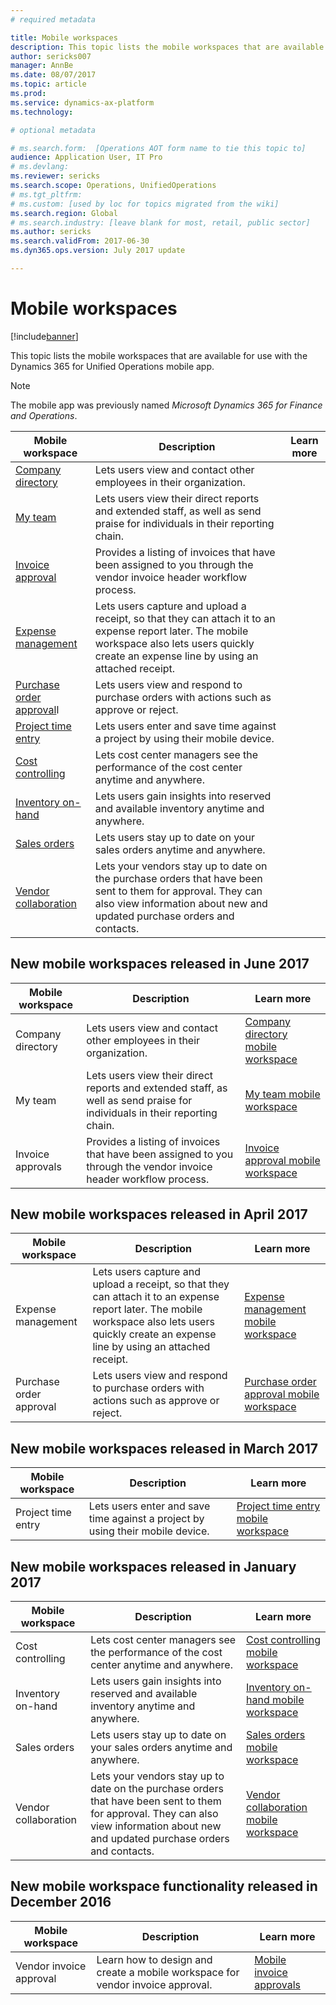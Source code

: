 ```yaml
---
# required metadata

title: Mobile workspaces 
description: This topic lists the mobile workspaces that are available for use.
author: sericks007
manager: AnnBe
ms.date: 08/07/2017
ms.topic: article
ms.prod: 
ms.service: dynamics-ax-platform
ms.technology: 

# optional metadata

# ms.search.form:  [Operations AOT form name to tie this topic to]
audience: Application User, IT Pro
# ms.devlang: 
ms.reviewer: sericks
ms.search.scope: Operations, UnifiedOperations 
# ms.tgt_pltfrm: 
# ms.custom: [used by loc for topics migrated from the wiki]
ms.search.region: Global
# ms.search.industry: [leave blank for most, retail, public sector]
ms.author: sericks
ms.search.validFrom: 2017-06-30 
ms.dyn365.ops.version: July 2017 update 

---
```


# Mobile workspaces

[!include[banner](../includes/banner.md)]

This topic lists the mobile workspaces that are available for use with the Dynamics 365 for Unified Operations mobile app.

> [!NOTE]
> The mobile app was previously named *Microsoft Dynamics 365 for Finance and Operations*.

| Mobile workspace     | Description   | Learn more   |
|----------------------|---------------|--------------|
|[Company directory](company-directory-mobile-workspace.md)| Lets users view and contact other employees in their organization.| |    
|[My team](manager-self-service-mobile-workspace.md)| Lets users view their direct reports and extended staff, as well as send praise for individuals in their reporting chain.| |     
|[Invoice approval](invoice-approval-mobile-workspace.md)| Provides a listing of invoices that have been assigned to you through the vendor invoice header workflow process.|    |
| [Expense management](/dynamics365/unified-operations/financials/expense-management/expense-management-mobile-workspace) | Lets users capture and upload a receipt, so that they can attach it to an expense report later. The mobile workspace also lets users quickly create an expense line by using an attached receipt. |  |
| [Purchase order approval](/dynamics365/unified-operations/supply-chain/procurement/purchase-order-mobile-workspace)l | Lets users view and respond to purchase orders with actions such as approve or reject. |  |
| [Project time entry](/dynamics365/unified-operations/financials/project-management/project-time-entry-mobile-workspace) | Lets users enter and save time against a project by using their mobile device. |  |
| [Cost controlling](/dynamics365/unified-operations/financials/cost-accounting/cost-controlling-mobile-workspace)     | Lets cost center managers see the performance of the cost center anytime and anywhere.                                                                                               |          |
| [Inventory on-hand](/dynamics365/unified-operations/supply-chain/inventory/inventory-on-hand-mobile-workspace)    | Lets users gain insights into reserved and available inventory anytime and anywhere.                                                                                                    |        |
| [Sales orders](/dynamics365/unified-operations/supply-chain/sales-marketing/sales-orders-mobile-workspace)         | Lets users stay up to date on your sales orders anytime and anywhere.                                                                                                                          |                  |
| [Vendor collaboration](/dynamics365/unified-operations/supply-chain/procurement/vendor-collaboration-mobile-workspace) | Lets your vendors stay up to date on the purchase orders that have been sent to them for approval. They can also view information about new and updated purchase orders and contacts. |  |








## New mobile workspaces released in June 2017

| Mobile workspace     | Description   | Learn more   |
|----------------------|---------------|--------------|
|Company directory| Lets users view and contact other employees in their organization.| [Company directory mobile workspace](company-directory-mobile-workspace.md)|    
|My team| Lets users view their direct reports and extended staff, as well as send praise for individuals in their reporting chain.| [My team mobile workspace](manager-self-service-mobile-workspace.md)|     
|Invoice approvals| Provides a listing of invoices that have been assigned to you through the vendor invoice header workflow process.|[Invoice approval mobile workspace](invoice-approval-mobile-workspace.md)    |    

## New mobile workspaces released in April 2017

| Mobile workspace   | Description                                                                                                                                                                                                      | Learn more                                                                                                      |
|--------------------|------------------------------------------------------------------------------------------------------------------------------------------------------------------------------------------------------------------|-----------------------------------------------------------------------------------------------------------------|
| Expense management | Lets users capture and upload a receipt, so that they can attach it to an expense report later. The mobile workspace also lets users quickly create an expense line by using an attached receipt. | [Expense management mobile workspace](/dynamics365/unified-operations/financials/expense-management/expense-management-mobile-workspace) |
| Purchase order approval | Lets users view and respond to purchase orders with actions such as approve or reject. | [Purchase order approval mobile workspace](/dynamics365/unified-operations/supply-chain/procurement/purchase-order-mobile-workspace) |

## New mobile workspaces released in March 2017

| Mobile workspace   | Description                                                                                   | Learn more                                                                                                                                                                              |
|--------------------|-----------------------------------------------------------------------------------------------|-----------------------------------------------------------------------------------------------------------------------------------------------------------------------------------------|
| Project time entry | Lets users enter and save time against a project by using their mobile device. | [Project time entry mobile workspace](/dynamics365/unified-operations/financials/project-management/project-time-entry-mobile-workspace) |

## New mobile workspaces released in January 2017

| Mobile workspace     | Description                                                                                                                                                                         | Learn more                                                                                                                                                        |
|----------------------|-------------------------------------------------------------------------------------------------------------------------------------------------------------------------------------|-------------------------------------------------------------------------------------------------------------------------------------------------------------------|
| Cost controlling     | Lets cost center managers see the performance of the cost center anytime and anywhere.                                                                                               | [Cost controlling mobile workspace](/dynamics365/unified-operations/financials/cost-accounting/cost-controlling-mobile-workspace)         |
| Inventory on-hand    | Lets users gain insights into reserved and available inventory anytime and anywhere.                                                                                                    | [Inventory on-hand mobile workspace](/dynamics365/unified-operations/supply-chain/inventory/inventory-on-hand-mobile-workspace)       |
| Sales orders         | Lets users stay up to date on your sales orders anytime and anywhere.                                                                                                                          | [Sales orders mobile workspace](/dynamics365/unified-operations/supply-chain/sales-marketing/sales-orders-mobile-workspace)                 |
| Vendor collaboration | Lets your vendors stay up to date on the purchase orders that have been sent to them for approval. They can also view information about new and updated purchase orders and contacts. | [Vendor collaboration mobile workspace](/dynamics365/unified-operations/supply-chain/procurement/vendor-collaboration-mobile-workspace) |

## New mobile workspace functionality released in December 2016

| Mobile workspace        | Description                                                                    | Learn more                                                                                                            |
|-------------------------|--------------------------------------------------------------------------------|-----------------------------------------------------------------------------------------------------------------------|
| Vendor invoice approval | Learn how to design and create a mobile workspace for vendor invoice approval. | [Mobile invoice approvals](/dynamics365/unified-operations/financials/accounts-payable/mobile-invoice-approvals) |

